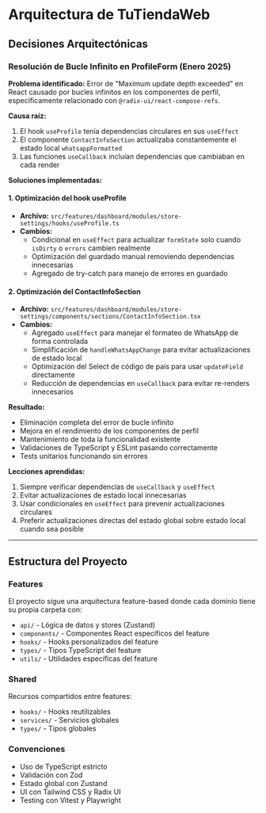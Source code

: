 # Arquitectura de TuTiendaWeb

## Decisiones Arquitectónicas

### Resolución de Bucle Infinito en ProfileForm (Enero 2025)

**Problema identificado:**
Error de "Maximum update depth exceeded" en React causado por bucles infinitos en los componentes de perfil, específicamente relacionado con `@radix-ui/react-compose-refs`.

**Causa raíz:**
1. El hook `useProfile` tenía dependencias circulares en sus `useEffect`
2. El componente `ContactInfoSection` actualizaba constantemente el estado local `whatsappFormatted`
3. Las funciones `useCallback` incluían dependencias que cambiaban en cada render

**Soluciones implementadas:**

#### 1. Optimización del hook useProfile
- **Archivo:** `src/features/dashboard/modules/store-settings/hooks/useProfile.ts`
- **Cambios:**
  - Condicional en `useEffect` para actualizar `formState` solo cuando `isDirty` o `errors` cambien realmente
  - Optimización del guardado manual removiendo dependencias innecesarias
  - Agregado de try-catch para manejo de errores en guardado

#### 2. Optimización del ContactInfoSection
- **Archivo:** `src/features/dashboard/modules/store-settings/components/sections/ContactInfoSection.tsx`
- **Cambios:**
  - Agregado `useEffect` para manejar el formateo de WhatsApp de forma controlada
  - Simplificación de `handleWhatsAppChange` para evitar actualizaciones de estado local
  - Optimización del Select de código de país para usar `updateField` directamente
  - Reducción de dependencias en `useCallback` para evitar re-renders innecesarios

**Resultado:**
- Eliminación completa del error de bucle infinito
- Mejora en el rendimiento de los componentes de perfil
- Mantenimiento de toda la funcionalidad existente
- Validaciones de TypeScript y ESLint pasando correctamente
- Tests unitarios funcionando sin errores

**Lecciones aprendidas:**
1. Siempre verificar dependencias de `useCallback` y `useEffect`
2. Evitar actualizaciones de estado local innecesarias
3. Usar condicionales en `useEffect` para prevenir actualizaciones circulares
4. Preferir actualizaciones directas del estado global sobre estado local cuando sea posible

---

## Estructura del Proyecto

### Features
El proyecto sigue una arquitectura feature-based donde cada dominio tiene su propia carpeta con:
- `api/` - Lógica de datos y stores (Zustand)
- `components/` - Componentes React específicos del feature
- `hooks/` - Hooks personalizados del feature
- `types/` - Tipos TypeScript del feature
- `utils/` - Utilidades específicas del feature

### Shared
Recursos compartidos entre features:
- `hooks/` - Hooks reutilizables
- `services/` - Servicios globales
- `types/` - Tipos globales

### Convenciones
- Uso de TypeScript estricto
- Validación con Zod
- Estado global con Zustand
- UI con Tailwind CSS y Radix UI
- Testing con Vitest y Playwright